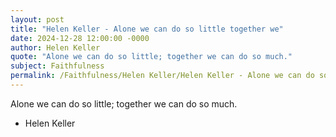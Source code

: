 ```yaml
---
layout: post
title: "Helen Keller - Alone we can do so little together we"
date: 2024-12-28 12:00:00 -0000
author: Helen Keller
quote: "Alone we can do so little; together we can do so much."
subject: Faithfulness
permalink: /Faithfulness/Helen Keller/Helen Keller - Alone we can do so little together we
---
```


Alone we can do so little; together we can do so much.

- Helen Keller
